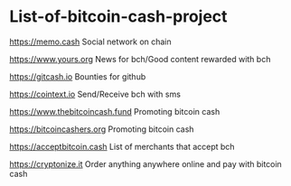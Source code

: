 # List-of-bitcoin-cash-project

https://memo.cash Social network on chain

https://www.yours.org News for bch/Good content rewarded with bch

https://gitcash.io Bounties for github

https://cointext.io Send/Receive bch with sms

https://www.thebitcoincash.fund Promoting bitcoin cash

https://bitcoincashers.org Promoting bitcoin cash

https://acceptbitcoin.cash List of merchants that accept bch

https://cryptonize.it Order anything anywhere online and pay with bitcoin cash
